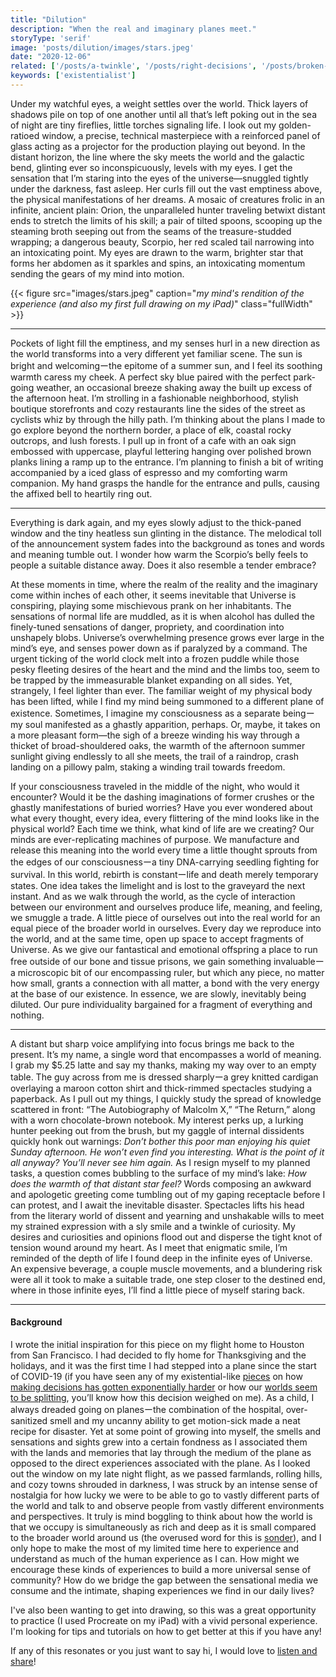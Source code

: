```yaml
---
title: "Dilution"
description: "When the real and imaginary planes meet."
storyType: 'serif'
image: 'posts/dilution/images/stars.jpeg'
date: "2020-12-06"
related: ['/posts/a-twinkle', '/posts/right-decisions', '/posts/broken-lines']
keywords: ['existentialist']
---
```

Under my watchful eyes, a weight settles over the world. Thick layers of shadows pile on top of one another until all that’s left poking out in the sea of night are tiny fireflies, little torches signaling life. I look out my golden-ratioed window, a precise, technical masterpiece with a reinforced panel of glass acting as a projector for the production playing out beyond. In the distant horizon, the line where the sky meets the world and the galactic bend, glinting ever so inconspicuously, levels with my eyes. I get the sensation that I’m staring into the eyes of the universe—snuggled tightly under the darkness, fast asleep. Her curls fill out the vast emptiness above, the physical manifestations of her dreams. A mosaic of creatures frolic in an infinite, ancient plain: Orion, the unparalleled hunter traveling betwixt distant ends to stretch the limits of his skill; a pair of tilted spoons, scooping up the steaming broth seeping out from the seams of the treasure-studded wrapping; a dangerous beauty, Scorpio, her red scaled tail narrowing into an intoxicating point. My eyes are drawn to the warm, brighter star that forms her abdomen as it sparkles and spins, an intoxicating momentum sending the gears of my mind into motion.

{{< figure src="images/stars.jpeg" caption="*my mind's rendition of the experience (and also my first full drawing on my iPad)*" class="fullWidth" >}}

----------

Pockets of light fill the emptiness, and my senses hurl in a new direction as the world transforms into a very different yet familiar scene. The sun is bright and welcomingーthe epitome of a summer sun, and I feel its soothing warmth caress my cheek. A perfect sky blue paired with the perfect park-going weather, an occasional breeze shaking away the built up excess of the afternoon heat. I’m strolling in a fashionable neighborhood, stylish boutique storefronts and cozy restaurants line the sides of the street as cyclists whiz by through the hilly path. I’m thinking about the plans I made to go explore beyond the northern border, a place of elk, coastal rocky outcrops, and lush forests. I pull up in front of a cafe with an oak sign embossed with uppercase, playful lettering hanging over polished brown planks lining a ramp up to the entrance. I’m planning to finish a bit of writing accompanied by a iced glass of espresso and my comforting warm companion. My hand grasps the handle for the entrance and pulls, causing the affixed bell to heartily ring out.

----------

Everything is dark again, and my eyes slowly adjust to the thick-paned window and the tiny heatless sun glinting in the distance. The melodical toll of the announcement system fades into the background as tones and words and meaning tumble out. I wonder how warm the Scorpio’s belly feels to people a suitable distance away. Does it also resemble a tender embrace?

At these moments in time, where the realm of the reality and the imaginary come within inches of each other, it seems inevitable that Universe is conspiring, playing some mischievous prank on her inhabitants. The sensations of normal life are muddled, as it is when alcohol has dulled the finely-tuned sensations of danger, propriety, and coordination into unshapely blobs. Universe’s overwhelming presence grows ever large in the mind’s eye, and senses power down as if paralyzed by a command. The urgent ticking of the world clock melt into a frozen puddle while those pesky fleeting desires of the heart and the mind and the limbs too, seem to be trapped by the immeasurable blanket expanding on all sides. Yet, strangely, I feel lighter than ever. The familiar weight of my physical body has been lifted, while I find my mind being summoned to a different plane of existence. Sometimes, I imagine my consciousness as a separate beingーmy soul manifested as a ghastly apparition, perhaps. Or, maybe, it takes on a more pleasant form—the sigh of a breeze winding his way through a thicket of broad-shouldered oaks, the warmth of the afternoon summer sunlight giving endlessly to all she meets, the trail of a raindrop, crash landing on a pillowy palm, staking a winding trail towards freedom.

If your consciousness traveled in the middle of the night, who would it encounter? Would it be the dashing imaginations of former crushes or the ghastly manifestations of buried worries? Have you ever wondered about what every thought, every idea, every flittering of the mind looks like in the physical world? Each time we think, what kind of life are we creating? Our minds are ever-replicating machines of purpose. We manufacture and release this meaning into the world every time a little thought sprouts from the edges of our consciousnessーa tiny DNA-carrying seedling fighting for survival. In this world, rebirth is constantーlife and death merely temporary states. One idea takes the limelight and is lost to the graveyard the next instant. And as we walk through the world, as the cycle of interaction between our environment and ourselves produce life, meaning, and feeling, we smuggle a trade. A little piece of ourselves out into the real world for an equal piece of the broader world in ourselves. Every day we reproduce into the world, and at the same time, open up space to accept fragments of Universe. As we give our fantastical and emotional offspring a place to run free outside of our bone and tissue prisons, we gain something invaluableーa microscopic bit of our encompassing ruler, but which any piece, no matter how small, grants a connection with all matter, a bond with the very energy at the base of our existence. In essence, we are slowly, inevitably being diluted. Our pure individuality bargained for a fragment of everything and nothing.

----------

A distant but sharp voice amplifying into focus brings me back to the present. It’s my name, a single word that encompasses a world of meaning. I grab my $5.25 latte and say my thanks, making my way over to an empty table. The guy across from me is dressed sharplyーa grey knitted cardigan overlaying a maroon cotton shirt and thick-rimmed spectacles studying a paperback. As I pull out my things, I quickly study the spread of knowledge scattered in front: “The Autobiography of Malcolm X,” “The Return,” along with a worn chocolate-brown notebook. My interest perks up, a lurking hunter peeking out from the brush, but my gaggle of internal dissidents quickly honk out warnings: *Don’t bother this poor man enjoying his quiet Sunday afternoon. He won’t even find you interesting. What is the point of it all anyway? You’ll never see him again.* As I resign myself to my planned tasks, a question comes bubbling to the surface of my mind’s lake: *How does the warmth of that distant star feel?* Words composing an awkward and apologetic greeting come tumbling out of my gaping receptacle before I can protest, and I await the inevitable disaster. Spectacles lifts his head from the literary world of dissent and yearning and unshakable wills to meet my strained expression with a sly smile and a twinkle of curiosity. My desires and curiosities and opinions flood out and disperse the tight knot of tension wound around my heart. As I meet that enigmatic smile, I’m reminded of the depth of life I found deep in the infinite eyes of Universe. An expensive beverage, a couple muscle movements, and a blundering risk were all it took to make a suitable trade, one step closer to the destined end, where in those infinite eyes, I’ll find a little piece of myself staring back.

---
#### Background
I wrote the initial inspiration for this piece on my flight home to Houston from San Francisco. I had decided to fly home for Thanksgiving and the holidays, and it was the first time I had stepped into a plane since the start of COVID-19 (if you have seen any of my existential-like [pieces](/posts/a-twinkle) on how [making decisions has gotten exponentially harder](/posts/right-decisions) or how our [worlds seem to be splitting](/posts/broken-lines), you’ll know how this decision weighed on me). As a child, I always dreaded going on planesーthe combination of the hospital, over-sanitized smell and my uncanny ability to get motion-sick made a neat recipe for disaster. Yet at some point of growing into myself, the smells and sensations and sights grew into a certain fondness as I associated them with the lands and memories that lay through the medium of the plane as opposed to the direct experiences associated with the plane. As I looked out the window on my late night flight, as we passed farmlands, rolling hills, and cozy towns shrouded in darkness, I was struck by an intense sense of nostalgia for how lucky we were to be able to go to vastly different parts of the world and talk to and observe people from vastly different environments and perspectives. It truly is mind boggling to think about how the world is that we occupy is simultaneously as rich and deep as it is small compared to the broader world around us (the overused word for this is [sonder](https://en.wiktionary.org/wiki/sonder)), and I only hope to make the most of my limited time here to experience and understand as much of the human experience as I can. How might we encourage these kinds of experiences to build a more universal sense of community? How do we bridge the gap between the sensational media we consume and the intimate, shaping experiences we find in our daily lives?

I've also been wanting to get into drawing, so this was a great opportunity to practice (I used Procreate on my iPad) with a vivid personal experience. I'm looking for tips and tutorials on how to get better at this if you have any!

If any of this resonates or you just want to say hi, I would love to [listen and share](mailto:spencerc99@gmail.com)!
